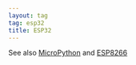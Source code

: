 ```yaml
---
layout: tag
tag: esp32
title: ESP32
---
```


See also [MicroPython](../micropythonpython/) and [ESP8266](../esp8266/)

